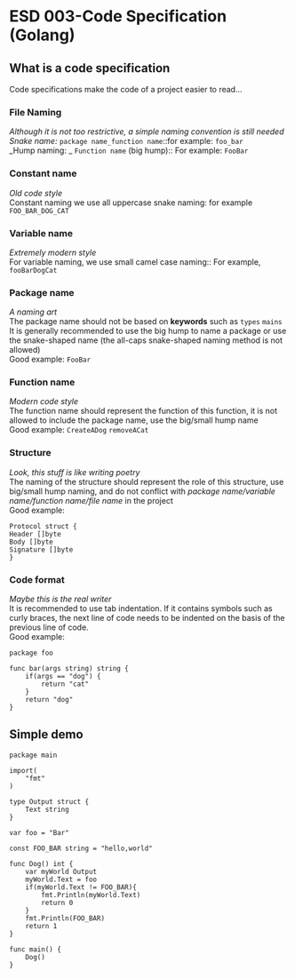 # ESD 003-Code Specification (Golang)  

## What is a code specification  
Code specifications make the code of a project easier to read...  

### File Naming  
_Although it is not too restrictive, a simple naming convention is still needed_  
_Snake name:_ `package name_function name`::for example: `foo_bar`  
_Hump naming: _ `Function name` (big hump):: For example: `FooBar`  

### Constant name  
_Old code style_  
Constant naming we use all uppercase snake naming: for example `FOO_BAR_DOG_CAT`  

### Variable name  
_Extremely modern style_  
For variable naming, we use small camel case naming:: For example, `fooBarDogCat`  

### Package name  
_A naming art_  
The package name should not be based on **keywords** such as `types` `mains`  
It is generally recommended to use the big hump to name a package or use the snake-shaped name (the all-caps snake-shaped naming method is not allowed)  
Good example: `FooBar`  

### Function name  
_Modern code style_  
The function name should represent the function of this function, it is not allowed to include the package name, use the big/small hump name  
Good example: `CreateADog` `removeACat`  

### Structure  
_Look, this stuff is like writing poetry_  
The naming of the structure should represent the role of this structure, use big/small hump naming, and do not conflict with _package name/variable name/function name/file name_ in the project  
Good example:  
```golang
Protocol struct {
Header []byte
Body []byte
Signature []byte
}
```

### Code format
_Maybe this is the real writer_  
It is recommended to use tab indentation. If it contains symbols such as curly braces, the next line of code needs to be indented on the basis of the previous line of code.  
Good example:  
```golang
package foo

func bar(args string) string {
    if(args == "dog") {
        return "cat"
    }
    return "dog"
}
```

## Simple demo
```golang
package main

import(
    "fmt"
)

type Output struct {
    Text string
}

var foo = "Bar"

const FOO_BAR string = "hello,world"

func Dog() int {
    var myWorld Output
    myWorld.Text = foo
    if(myWorld.Text != FOO_BAR){
        fmt.Println(myWorld.Text)
        return 0
    }
    fmt.Println(FOO_BAR)
    return 1
}

func main() {
    Dog()
}
```
